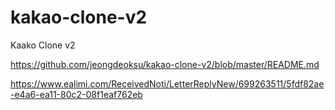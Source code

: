 # kakao-clone-v2
 Kaako Clone v2

https://github.com/jeongdeoksu/kakao-clone-v2/blob/master/README.md

https://www.ealimi.com/ReceivedNoti/LetterReplyNew/699263511/5fdf82ae-e4a6-ea11-80c2-08f1eaf762eb
